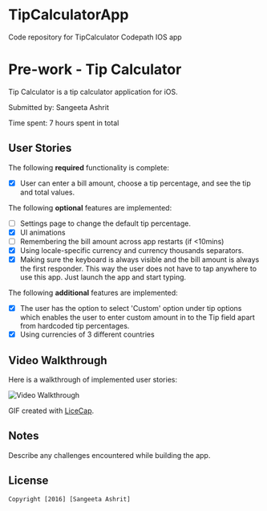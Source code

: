 # TipCalculatorApp
Code repository for TipCalculator Codepath IOS app

# Pre-work - Tip Calculator

Tip Calculator is a tip calculator application for iOS.

Submitted by: Sangeeta Ashrit

Time spent: 7 hours spent in total

## User Stories

The following **required** functionality is complete:
* [X] User can enter a bill amount, choose a tip percentage, and see the tip and total values.

The following **optional** features are implemented:
* [ ] Settings page to change the default tip percentage.
* [X] UI animations
* [ ] Remembering the bill amount across app restarts (if <10mins)
* [X] Using locale-specific currency and currency thousands separators.
* [X] Making sure the keyboard is always visible and the bill amount is always the first responder. This way the user does not have to tap anywhere to use this app. Just launch the app and start typing.

The following **additional** features are implemented:

- [X] The user has the option to select 'Custom' option under tip options which enables the user to enter custom amount in to the Tip field apart from hardcoded tip percentages.
- [X] Using currencies of 3 different countries

## Video Walkthrough 

Here is a walkthrough of implemented user stories:

<img src='http://imgur.com/download/nHatuZu' title='Video Walkthrough' width='' alt='Video Walkthrough' />

GIF created with [LiceCap](http://www.cockos.com/licecap/).

## Notes

Describe any challenges encountered while building the app.

## License

    Copyright [2016] [Sangeeta Ashrit]
